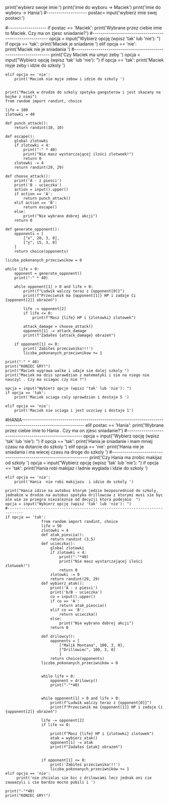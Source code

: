 print('wybierz swoje imie:')
print('imie do wyboru -> Maciek')
print('imie do wyboru -> Hania')
#--------------------
postac= input('wybierz imie swej postaci:')

#-------------------
if postac == 'Maciek':
    print('Wybrane przez ciebie imie to Maciek. Czy ma on zjesc sniadanie?')
        #--------------------------------------------------------
    opcja = input("Wybierz opcję (wpisz 'tak' lub 'nie'): ")
    if opcja == 'tak':
            print('Maciek je sniadanie ')
    elif opcja == 'nie':
        print('Maciek nie je sniadania ')
    #------------------------------------------------------------------
    print('Czy Maciek ma umyc zeby ')
    opcja = input("Wybierz opcję (wpisz 'tak' lub 'nie'): ")
    if opcja == 'tak':
            print('Maciek myje zeby i idzie do szkoly  ')


    elif opcja == 'nie':
        print('Maciek nie myje zebow i idzie do szkoly ')


    print("Maciek w drodze do szkoly spotyka gangsterow i jest skazany na bojke z nimi")  
    from random import randint, choice

    life = 100
    zlotowki = 40

    def punch_attack():
        return randint(10, 10)

    def escape():
        global zlotowki
        if zlotowki < 4:
            print("-" * 40)
            print("Nie masz wystarczającej ilości zlotwoek!")
            return 0
        zlotowki -= 4
        return randint(29, 29)

    def choose_attack():
        print('A - z piesci')
        print('B - ucieczka')
        action = input().upper()
        if action == 'A':
            return punch_attack()
        elif action == 'B':
            return escape()
        else:
            print("Nie wybrano dobrej akcji")
        return 0

    def generate_opponent():
        opponents = [
            ["x", 20, 3, 0],
            ["y", 15, 3, 0]
        ]
        return choice(opponents)

    liczba_pokonanych_przeciwnikow = 0

    while life > 0:
        opponent = generate_opponent()
        print("-" * 40)

        while opponent[1] > 0 and life > 0:
            print(f"Ludwik walczy teraz z {opponent[0]}") 
            print(f"Przeciwnik ma {opponent[1]} HP i zadaje Ci {opponent[2]} obrażeń")

            life -= opponent[2]
            if life <= 0:
                print(f"Masz {life} HP i {zlotowki} zlotowek")

            attack_damage = choose_attack()
            opponent[1] -= attack_damage
            print(f"Zadałeś {attack_damage} obrażeń")

        if opponent[1] <= 0:
            print('Zabiłeś przeciwnika!!!')
            liczba_pokonanych_przeciwnikow += 1

    print("-" * 40)
    print("KONIEC GRY!")
    print("Maciek wygrawa walke i udaje sie dalej szkoly ")
    print("Maciek ma dzis sprawdzian z matematyki i sie na niego nie nauczyl . Czy ma sciagac czy nie ?")

    opcja = input("Wybierz opcje (wpisz 'tak' lub 'nie'): ")
    if opcja == 'tak':
        print('Maciek sciaga caly sprawdzian i dostaje 5 ')

    elif opcja == 'nie':
        print('Maciek nie sciaga i jest uczciwy i dostaje 1')




#HANIA-------------------------------------------------------------------------------------------------------------
elif postac == 'Hania':
    print('Wybrane przez ciebie imie to Hania . Czy ma on zjesc sniadanie?')
        #--------------------------------------------------------
    opcja = input("Wybierz opcję (wpisz 'tak' lub 'nie'): ")
    if opcja == 'tak':
            print('Hania  je sniadanie i mam mniej czasu na dotarcie do szkoly ')
    elif opcja == 'nie':
        print('Hania  nie je sniadania i ma wiecej czasu na droge do szkoly  ')
    #------------------------------------------------------------------
    print('Czy Hania  ma zrobic makijaz od szkoly ')
    opcja = input("Wybierz opcję (wpisz 'tak' lub 'nie'): ")
    if opcja == 'tak':
            print('Hania  robi makijaz i ladnie wyglada   i idzie do szkoly  ')


    elif opcja == 'nie':
        print('Hania  nie robi makijazu  i idzie do szkoly ')
    
    print("Hania idzie na autobus ktorym jedzie bezposredniod do szkoly, jednakze w drodze na autobus spotyka drillowcow z ktorymi musi sie byc ale wie ze przegra niezaleznie od decyzji ktora podejmie  ")
    opcja = input("Wybierz opcję (wpisz 'tak' lub 'nie'): ")
    #-----------------------------------------------------------------------------
    if opcja == 'tak':
                    from random import randint, choice
                    life = 50
                    zlotowki = 4
                    def atak_piescia():
                        return randint (3,5)
                    def ucieczka():
                        global zlotowki
                        if zlotowki < 4:
                            print("-"*40)
                            print("Nie masz wystarczającej ilości zlotwoek!")
                            return 0
                        zlotowki -= 0
                        return randint(29, 29)
                    def wybierz_atak():
                        print('A - z piesci')
                        print('b/B - ucieczka')
                        co = input().upper()
                        if co == 'A':
                            return atak_piescia()
                        elif co == 'B':
                            return ucieczka()
                        else:
                            print("Nie wybrano dobrej akcji")
                        return 0

                    def drilowcy():
                        opponents = [
                            ["Malik Montana", 100, 3, 0],
                            ["Drillowiec", 100, 3, 0]
                            ]
                        return choice(opponents)
                    liczba_pokonanych_przeciwników = 0


                    while life > 0:
                        opponent = drilowcy()
                        print("-"*40)


                    while opponent[1] > 0 and life > 0:
                        print(f"Ludwik walczy teraz z {opponent[0]}") 
                        print(f"Przeciwnik ma {opponent[1]} HP i zadaje Ci {opponent[2]} obrażeń")

                    life -= opponent[2]
                    if life <= 0:

                        print(f"Masz {life} HP i {zlotowki} zlotowek")
                        atak = wybierz_atak()
                        opponent[1] -= atak
                        print(f"Zadałeś {atak} obrażeń")


                    if opponent[1] <= 0:
                        print('Zabiłeś przeciwnika!!!')
                        liczba_pokonanych_przeciwników += 1
    elif opcja == 'nie':
         print('nie chcialas sie bic z drilowcami lecz jednak oni cie zauwazyli i cie bardzo mocno pobili i ')
    
    print("-"*40)
    print("KONIEC GRY!")    
